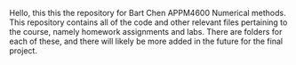 Hello, this this the repository for Bart Chen APPM4600 Numerical methods. This repository contains all of the code and other relevant files pertaining to the course, namely homework assignments and labs. There are folders for each of these, and there will likely be more added in the future for the final project.
